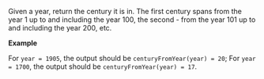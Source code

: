 Given a year, return the century it is in. The first century spans from the year 1 up to and including the year 100, the second - from the year 101 up to and including the year 200, etc.

__Example__

For `year = 1905`, the output should be
`centuryFromYear(year) = 20`;
For `year = 1700`, the output should be
`centuryFromYear(year) = 17`.

